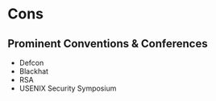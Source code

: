 # Cons

## Prominent Conventions & Conferences
- Defcon
- Blackhat
- RSA
- USENIX Security Symposium